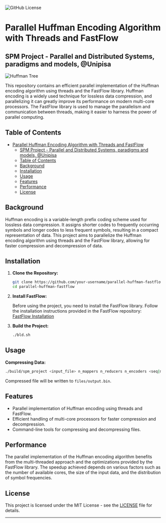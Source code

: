 ![GitHub License](https://img.shields.io/badge/license-MIT-blue.svg)
# Parallel Huffman Encoding Algorithm with Threads and FastFlow
## SPM Project - Parallel and Distributed Systems, paradigms and models, @Unipisa

![Huffman Tree](https://upload.wikimedia.org/wikipedia/commons/thumb/8/82/Huffman_tree_2.svg/800px-Huffman_tree_2.svg.png)



This repository contains an efficient parallel implementation of the Huffman encoding algorithm using threads and the FastFlow library. Huffman encoding is a widely used technique for lossless data compression, and parallelizing it can greatly improve its performance on modern multi-core processors. The FastFlow library is used to manage the parallelism and communication between threads, making it easier to harness the power of parallel computing.

## Table of Contents

- [Parallel Huffman Encoding Algorithm with Threads and FastFlow](#parallel-huffman-encoding-algorithm-with-threads-and-fastflow)
  - [SPM Project - Parallel and Distributed Systems, paradigms and models, @Unipisa](#spm-project---parallel-and-distributed-systems-paradigms-and-models-unipisa)
  - [Table of Contents](#table-of-contents)
  - [Background](#background)
  - [Installation](#installation)
  - [Usage](#usage)
  - [Features](#features)
  - [Performance](#performance)
  - [License](#license)

## Background

Huffman encoding is a variable-length prefix coding scheme used for lossless data compression. It assigns shorter codes to frequently occurring symbols and longer codes to less frequent symbols, resulting in a compact representation of data. This project aims to parallelize the Huffman encoding algorithm using threads and the FastFlow library, allowing for faster compression and decompression of data.

## Installation

1. **Clone the Repository:**

    ```bash
    git clone https://github.com/your-username/parallel-huffman-fastflow.git
    cd parallel-huffman-fastflow
    ```

2. **Install FastFlow:**

    Before using the project, you need to install the FastFlow library. Follow the installation instructions provided in the FastFlow repository: [FastFlow Installation](https://github.com/fastflow/fastflow)

3. **Build the Project:**

    ```bash
    ./bld.sh
    ```

## Usage

**Compressing Data:**

```bash
./build/spm_project <input_file> n_mappers n_reducers n_encoders <seq|map|ff>
```
Compressed file will be written to `files/output.bin`.

## Features

- Parallel implementation of Huffman encoding using threads and FastFlow.
- Efficient handling of multi-core processors for faster compression and decompression.
- Command-line tools for compressing and decompressing files.

## Performance

The parallel implementation of the Huffman encoding algorithm benefits from the multi-threaded approach and the optimizations provided by the FastFlow library. The speedup achieved depends on various factors such as the number of available cores, the size of the input data, and the distribution of symbol frequencies.


## License

This project is licensed under the MIT License - see the [LICENSE](LICENSE) file for details.

---